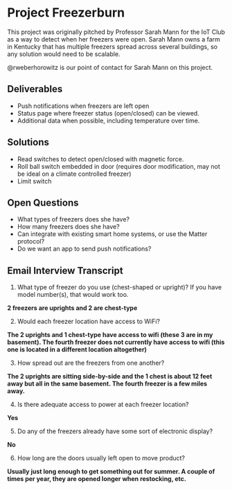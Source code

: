 # Project Freezerburn
This project was originally pitched by Professor Sarah Mann for the IoT Club as a way to detect when her freezers were open. Sarah Mann owns a farm in Kentucky that has multiple freezers spread across several buildings, so any solution would need to be scalable.

@rweberhorowitz is our point of contact for Sarah Mann on this project. 


## Deliverables
- Push notifications when freezers are left open
- Status page where freezer status (open/closed) can be viewed.
- Additional data when possible, including temperature over time.

## Solutions

- Read switches to detect open/closed with magnetic force.
- Roll ball switch embedded in door (requires door modification, may not be ideal on a climate controlled freezer)
- Limit switch

## Open Questions
- What types of freezers does she have?
- How many freezers does she have?
- Can integrate with existing smart home systems, or use the Matter protocol?
- Do we want an app to send push notifications?

## Email Interview Transcript
1. What type of freezer do you use (chest-shaped or upright)? If you have model number(s), that would work too.

**2 freezers are uprights and 2 are chest-type**


2. Would each freezer location have access to WiFi?
   
**The 2 uprights and 1 chest-type have access to wifi (these 3 are in my basement). The fourth freezer does not currently have access to wifi (this one is located in a different location altogether)**


3. How spread out are the freezers from one another?

**The 2 uprights are sitting side-by-side and the 1 chest is about 12 feet away but all in the same basement.  The fourth freezer is a few miles away.**


4. Is there adequate access to power at each freezer location?

**Yes**


5. Do any of the freezers already have some sort of electronic display?

**No**


6. How long are the doors usually left open to move product?

**Usually just long enough to get something out for summer.  A couple of times per year, they are opened longer when restocking, etc.**

